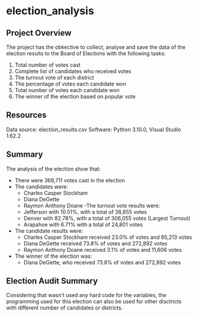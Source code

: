 # election_analysis

## Project Overview
The project has the obkective to collect, analyse and save the data of the election results to the Board of Elections with the following tasks:

1. Total number of votes cast
2. Complete list of candidates who received votes
3. The turnout vote of each district
4. The percentage of votes each candidate won
5. Total number of votes each candidate won
6. The winner of the election based on popular vote

## Resources
Data source: election_results.csv
Software: Python 3.10.0, Visual Studio 1.62.2

## Summary
The analysis of the election show that:
- There were 369,711 votes cast in the election
- The candidates were:
  - Charles Casper Stockham
  - Diana DeGette
  - Raymon Anthony Doane
-The turnout vote results were:
  - Jefferson with 10.51%, with a total of 38,855 votes
  - Denver with 82.78%, with a total of 306,055 votes (Largest Turnout)
  - Arapahoe with 6.71% with a total of 24,801 votes
- The candidate results were:
  - Charles Casper Stockham received 23.0% of votes and 85,213 votes
  - Diana DeGette received 73.8% of votes and 272,892 votes
  - Raymon Anthony Doane received 3.1% of votes and 11,606 votes
- The winner of the election was:
  - Diana DeGette, who received 73.8% of votes and 272,892 votes

## Election Audit Summary
Considering that wasn't used any hard code for the variables, the programming used for this election can also be used for other disctricts with different number of
candidates or districts.
